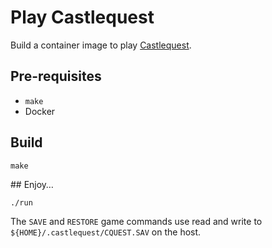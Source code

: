 # Play Castlequest

Build a container image to play [Castlequest](https://github.com/Quuxplusone/Castlequest).

## Pre-requisites

* `make`
* Docker

## Build

``` shell
make
```

## Enjoy…

``` shell
./run
```

The `SAVE` and `RESTORE` game commands use read and write to `${HOME}/.castlequest/CQUEST.SAV` on the host.
